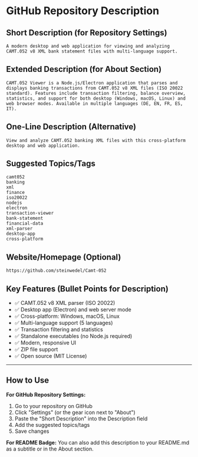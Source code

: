 # GitHub Repository Description

## Short Description (for Repository Settings)
```
A modern desktop and web application for viewing and analyzing CAMT.052 v8 XML bank statement files with multi-language support.
```

## Extended Description (for About Section)
```
CAMT.052 Viewer is a Node.js/Electron application that parses and displays banking transactions from CAMT.052 v8 XML files (ISO 20022 standard). Features include transaction filtering, balance overview, statistics, and support for both desktop (Windows, macOS, Linux) and web browser modes. Available in multiple languages (DE, EN, FR, ES, IT).
```

## One-Line Description (Alternative)
```
View and analyze CAMT.052 banking XML files with this cross-platform desktop and web application.
```

## Suggested Topics/Tags
```
camt052
banking
xml
finance
iso20022
nodejs
electron
transaction-viewer
bank-statement
financial-data
xml-parser
desktop-app
cross-platform
```

## Website/Homepage (Optional)
```
https://github.com/steinwedel/Camt-052
```

## Key Features (Bullet Points for Description)
- ✅ CAMT.052 v8 XML parser (ISO 20022)
- ✅ Desktop app (Electron) and web server mode
- ✅ Cross-platform: Windows, macOS, Linux
- ✅ Multi-language support (5 languages)
- ✅ Transaction filtering and statistics
- ✅ Standalone executables (no Node.js required)
- ✅ Modern, responsive UI
- ✅ ZIP file support
- ✅ Open source (MIT License)

---

## How to Use

**For GitHub Repository Settings:**
1. Go to your repository on GitHub
2. Click "Settings" (or the gear icon next to "About")
3. Paste the "Short Description" into the Description field
4. Add the suggested topics/tags
5. Save changes

**For README Badge:**
You can also add this description to your README.md as a subtitle or in the About section.